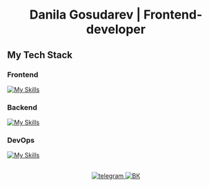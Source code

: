# <div align="center">Danila Gosudarev | Frontend-developer</div>  

## My Tech Stack
  
### Frontend
[![My Skills](https://skillicons.dev/icons?i=js,html,css,figma,jest,react,redux,sass,ts,vite,webpack)](https://skillicons.dev)
### Backend
[![My Skills](https://skillicons.dev/icons?i=nodejs,express,prisma,sqlite)](https://skillicons.dev)
### DevOps
[![My Skills](https://skillicons.dev/icons?i=git,github)](https://skillicons.dev)

<br/>

<div align="center">
  <a href="https://t.me/DanilaGosudarev" target="_blank"> 
    <img src="https://img.shields.io/badge/telegram-blue?logo=telegram&logoColor=white&style=for-the-badge" alt="telegram"/>
  </a>
  <a href="https://vk.com/dag0s" target="_blank"> 
    <img src="https://img.shields.io/badge/ВК-blue?logo=vk&logoColor=white&style=for-the-badge" alt="ВК"/>
  </a>
</div>  
